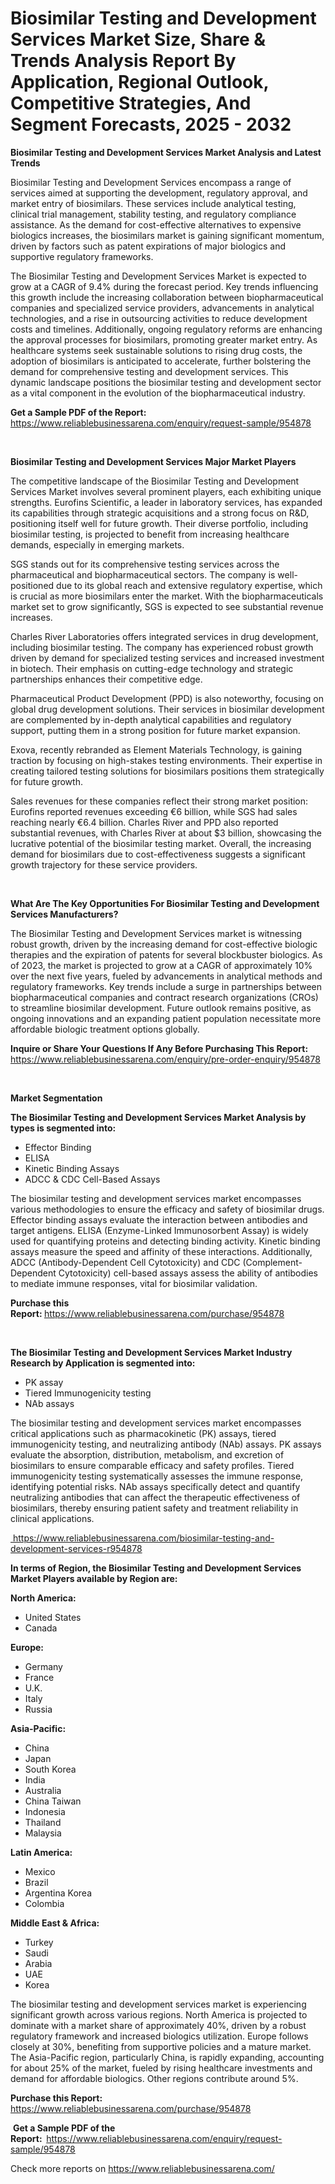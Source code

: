 <p><h1>Biosimilar Testing and Development Services Market Size, Share & Trends Analysis Report By Application, Regional Outlook, Competitive Strategies, And Segment Forecasts, 2025 - 2032</h1></p><p><strong>Biosimilar Testing and Development Services Market Analysis and Latest Trends</strong></p>
<p><p>Biosimilar Testing and Development Services encompass a range of services aimed at supporting the development, regulatory approval, and market entry of biosimilars. These services include analytical testing, clinical trial management, stability testing, and regulatory compliance assistance. As the demand for cost-effective alternatives to expensive biologics increases, the biosimilars market is gaining significant momentum, driven by factors such as patent expirations of major biologics and supportive regulatory frameworks.</p><p>The Biosimilar Testing and Development Services Market is expected to grow at a CAGR of 9.4% during the forecast period. Key trends influencing this growth include the increasing collaboration between biopharmaceutical companies and specialized service providers, advancements in analytical technologies, and a rise in outsourcing activities to reduce development costs and timelines. Additionally, ongoing regulatory reforms are enhancing the approval processes for biosimilars, promoting greater market entry. As healthcare systems seek sustainable solutions to rising drug costs, the adoption of biosimilars is anticipated to accelerate, further bolstering the demand for comprehensive testing and development services. This dynamic landscape positions the biosimilar testing and development sector as a vital component in the evolution of the biopharmaceutical industry.</p></p>
<p><strong>Get a Sample PDF of the Report:&nbsp;</strong> <a href="https://www.reliablebusinessarena.com/enquiry/request-sample/954878?utm_campaign=2527&utm_medium=2&utm_source=Github&utm_content=ia&utm_term=07032025&utm_id=biosimilar-testing-and-development-services">https://www.reliablebusinessarena.com/enquiry/request-sample/954878</a></p>
<p>&nbsp;</p>
<p><strong>Biosimilar Testing and Development Services Major Market Players</strong></p>
<p><p>The competitive landscape of the Biosimilar Testing and Development Services Market involves several prominent players, each exhibiting unique strengths. Eurofins Scientific, a leader in laboratory services, has expanded its capabilities through strategic acquisitions and a strong focus on R&D, positioning itself well for future growth. Their diverse portfolio, including biosimilar testing, is projected to benefit from increasing healthcare demands, especially in emerging markets.</p><p>SGS stands out for its comprehensive testing services across the pharmaceutical and biopharmaceutical sectors. The company is well-positioned due to its global reach and extensive regulatory expertise, which is crucial as more biosimilars enter the market. With the biopharmaceuticals market set to grow significantly, SGS is expected to see substantial revenue increases.</p><p>Charles River Laboratories offers integrated services in drug development, including biosimilar testing. The company has experienced robust growth driven by demand for specialized testing services and increased investment in biotech. Their emphasis on cutting-edge technology and strategic partnerships enhances their competitive edge.</p><p>Pharmaceutical Product Development (PPD) is also noteworthy, focusing on global drug development solutions. Their services in biosimilar development are complemented by in-depth analytical capabilities and regulatory support, putting them in a strong position for future market expansion.</p><p>Exova, recently rebranded as Element Materials Technology, is gaining traction by focusing on high-stakes testing environments. Their expertise in creating tailored testing solutions for biosimilars positions them strategically for future growth.</p><p>Sales revenues for these companies reflect their strong market position: Eurofins reported revenues exceeding €6 billion, while SGS had sales reaching nearly €6.4 billion. Charles River and PPD also reported substantial revenues, with Charles River at about $3 billion, showcasing the lucrative potential of the biosimilar testing market. Overall, the increasing demand for biosimilars due to cost-effectiveness suggests a significant growth trajectory for these service providers.</p></p>
<p>&nbsp;</p>
<p><strong>What Are The Key Opportunities For Biosimilar Testing and Development Services Manufacturers?</strong></p>
<p><p>The Biosimilar Testing and Development Services market is witnessing robust growth, driven by the increasing demand for cost-effective biologic therapies and the expiration of patents for several blockbuster biologics. As of 2023, the market is projected to grow at a CAGR of approximately 10% over the next five years, fueled by advancements in analytical methods and regulatory frameworks. Key trends include a surge in partnerships between biopharmaceutical companies and contract research organizations (CROs) to streamline biosimilar development. Future outlook remains positive, as ongoing innovations and an expanding patient population necessitate more affordable biologic treatment options globally.</p></p>
<p><strong>Inquire or Share Your Questions If Any Before Purchasing This Report:</strong> <a href="https://www.reliablebusinessarena.com/enquiry/pre-order-enquiry/954878?utm_campaign=2527&utm_medium=2&utm_source=Github&utm_content=ia&utm_term=07032025&utm_id=biosimilar-testing-and-development-services">https://www.reliablebusinessarena.com/enquiry/pre-order-enquiry/954878</a></p>
<p>&nbsp;</p>
<p><strong>Market Segmentation</strong></p>
<p><strong>The Biosimilar Testing and Development Services Market Analysis by types is segmented into:</strong></p>
<p><ul><li>Effector Binding</li><li>ELISA</li><li>Kinetic Binding Assays</li><li>ADCC & CDC Cell-Based Assays</li></ul></p>
<p><p>The biosimilar testing and development services market encompasses various methodologies to ensure the efficacy and safety of biosimilar drugs. Effector binding assays evaluate the interaction between antibodies and target antigens. ELISA (Enzyme-Linked Immunosorbent Assay) is widely used for quantifying proteins and detecting binding activity. Kinetic binding assays measure the speed and affinity of these interactions. Additionally, ADCC (Antibody-Dependent Cell Cytotoxicity) and CDC (Complement-Dependent Cytotoxicity) cell-based assays assess the ability of antibodies to mediate immune responses, vital for biosimilar validation.</p></p>
<p><strong>Purchase this Report:&nbsp;</strong><a href="https://www.reliablebusinessarena.com/purchase/954878?utm_campaign=2527&utm_medium=2&utm_source=Github&utm_content=ia&utm_term=07032025&utm_id=biosimilar-testing-and-development-services">https://www.reliablebusinessarena.com/purchase/954878</a></p>
<p>&nbsp;</p>
<p><strong>The Biosimilar Testing and Development Services Market Industry Research by Application is segmented into:</strong></p>
<p><ul><li>PK assay</li><li>Tiered Immunogenicity testing</li><li>NAb assays</li></ul></p>
<p><p>The biosimilar testing and development services market encompasses critical applications such as pharmacokinetic (PK) assays, tiered immunogenicity testing, and neutralizing antibody (NAb) assays. PK assays evaluate the absorption, distribution, metabolism, and excretion of biosimilars to ensure comparable efficacy and safety profiles. Tiered immunogenicity testing systematically assesses the immune response, identifying potential risks. NAb assays specifically detect and quantify neutralizing antibodies that can affect the therapeutic effectiveness of biosimilars, thereby ensuring patient safety and treatment reliability in clinical applications.</p></p>
<p><a href="https://www.reliablebusinessarena.com/biosimilar-testing-and-development-services-r954878?utm_campaign=2527&utm_medium=2&utm_source=Github&utm_content=ia&utm_term=07032025&utm_id=biosimilar-testing-and-development-services">&nbsp;https://www.reliablebusinessarena.com/biosimilar-testing-and-development-services-r954878</a></p>
<p><strong>In terms of Region, the Biosimilar Testing and Development Services Market Players available by Region are:</strong></p>
<p>
    <p> <strong> North America: </strong>
        <ul>
            <li>United States</li>
            <li>Canada</li>
        </ul>
        </p> 
    <p> <strong> Europe: </strong>
        <ul>
            <li>Germany</li>
            <li>France</li>
            <li>U.K.</li>
            <li>Italy</li>
            <li>Russia</li>
        </ul>
        </p> 
    <p> <strong> Asia-Pacific: </strong>
        <ul>
            <li>China</li>
            <li>Japan</li>
            <li>South Korea</li>
            <li>India</li>
            <li>Australia</li>
            <li>China Taiwan</li>
            <li>Indonesia</li>
            <li>Thailand</li>
            <li>Malaysia</li>
        </ul>
        </p> 
    <p> <strong> Latin America: </strong>
        <ul>
            <li>Mexico</li>
            <li>Brazil</li>
            <li>Argentina Korea</li>
            <li>Colombia</li>
        </ul>
        </p> 
    <p> <strong> Middle East & Africa: </strong>
        <ul>
            <li>Turkey</li>
            <li>Saudi</li>
            <li>Arabia</li>
            <li>UAE</li>
            <li>Korea</li>
        </ul>
    </p>
    </p>
<p><p>The biosimilar testing and development services market is experiencing significant growth across various regions. North America is projected to dominate with a market share of approximately 40%, driven by a robust regulatory framework and increased biologics utilization. Europe follows closely at 30%, benefiting from supportive policies and a mature market. The Asia-Pacific region, particularly China, is rapidly expanding, accounting for about 25% of the market, fueled by rising healthcare investments and demand for affordable biologics. Other regions contribute around 5%.</p></p>
<p><strong>Purchase this Report: </strong><a href="https://www.reliablebusinessarena.com/purchase/954878?utm_campaign=2527&utm_medium=2&utm_source=Github&utm_content=ia&utm_term=07032025&utm_id=biosimilar-testing-and-development-services">https://www.reliablebusinessarena.com/purchase/954878</a></p>
<p>&nbsp;<strong>Get a Sample PDF of the Report:&nbsp;&nbsp;</strong><a href="https://www.reliablebusinessarena.com/enquiry/request-sample/954878?utm_campaign=2527&utm_medium=2&utm_source=Github&utm_content=ia&utm_term=07032025&utm_id=biosimilar-testing-and-development-services">https://www.reliablebusinessarena.com/enquiry/request-sample/954878</a></p>
<p><strong></strong></p>
<p>Check more reports on <a href="https://www.reliablebusinessarena.com/?utm_campaign=2527&utm_medium=2&utm_source=Github&utm_content=ia&utm_term=07032025&utm_id=biosimilar-testing-and-development-services">https://www.reliablebusinessarena.com/</a></p>